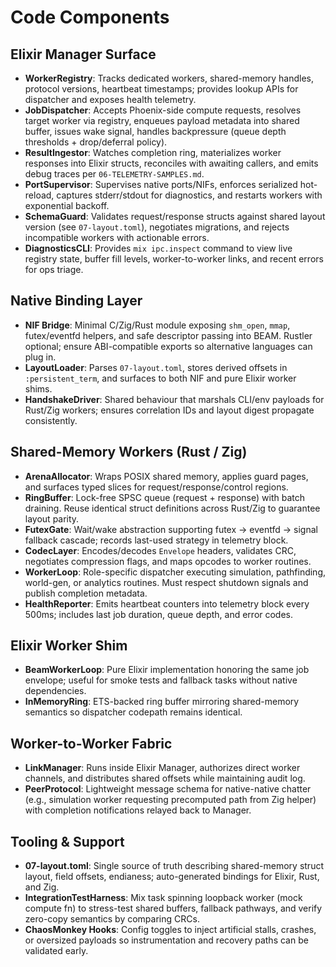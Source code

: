 # Code Components

## Elixir Manager Surface
- **WorkerRegistry**: Tracks dedicated workers, shared-memory handles, protocol versions, heartbeat timestamps; provides lookup APIs for dispatcher and exposes health telemetry.
- **JobDispatcher**: Accepts Phoenix-side compute requests, resolves target worker via registry, enqueues payload metadata into shared buffer, issues wake signal, handles backpressure (queue depth thresholds + drop/deferral policy).
- **ResultIngestor**: Watches completion ring, materializes worker responses into Elixir structs, reconciles with awaiting callers, and emits debug traces per `06-TELEMETRY-SAMPLES.md`.
- **PortSupervisor**: Supervises native ports/NIFs, enforces serialized hot-reload, captures stderr/stdout for diagnostics, and restarts workers with exponential backoff.
- **SchemaGuard**: Validates request/response structs against shared layout version (see `07-layout.toml`), negotiates migrations, and rejects incompatible workers with actionable errors.
- **DiagnosticsCLI**: Provides `mix ipc.inspect` command to view live registry state, buffer fill levels, worker-to-worker links, and recent errors for ops triage.

## Native Binding Layer
- **NIF Bridge**: Minimal C/Zig/Rust module exposing `shm_open`, `mmap`, futex/eventfd helpers, and safe descriptor passing into BEAM. Rustler optional; ensure ABI-compatible exports so alternative languages can plug in.
- **LayoutLoader**: Parses `07-layout.toml`, stores derived offsets in `:persistent_term`, and surfaces to both NIF and pure Elixir worker shims.
- **HandshakeDriver**: Shared behaviour that marshals CLI/env payloads for Rust/Zig workers; ensures correlation IDs and layout digest propagate consistently.

## Shared-Memory Workers (Rust / Zig)
- **ArenaAllocator**: Wraps POSIX shared memory, applies guard pages, and surfaces typed slices for request/response/control regions.
- **RingBuffer**: Lock-free SPSC queue (request + response) with batch draining. Reuse identical struct definitions across Rust/Zig to guarantee layout parity.
- **FutexGate**: Wait/wake abstraction supporting futex → eventfd → signal fallback cascade; records last-used strategy in telemetry block.
- **CodecLayer**: Encodes/decodes `Envelope` headers, validates CRC, negotiates compression flags, and maps opcodes to worker routines.
- **WorkerLoop**: Role-specific dispatcher executing simulation, pathfinding, world-gen, or analytics routines. Must respect shutdown signals and publish completion metadata.
- **HealthReporter**: Emits heartbeat counters into telemetry block every 500ms; includes last job duration, queue depth, and error codes.

## Elixir Worker Shim
- **BeamWorkerLoop**: Pure Elixir implementation honoring the same job envelope; useful for smoke tests and fallback tasks without native dependencies.
- **InMemoryRing**: ETS-backed ring buffer mirroring shared-memory semantics so dispatcher codepath remains identical.

## Worker-to-Worker Fabric
- **LinkManager**: Runs inside Elixir Manager, authorizes direct worker channels, and distributes shared offsets while maintaining audit log.
- **PeerProtocol**: Lightweight message schema for native-native chatter (e.g., simulation worker requesting precomputed path from Zig helper) with completion notifications relayed back to Manager.

## Tooling & Support
- **07-layout.toml**: Single source of truth describing shared-memory struct layout, field offsets, endianess; auto-generated bindings for Elixir, Rust, and Zig.
- **IntegrationTestHarness**: Mix task spinning loopback worker (mock compute fn) to stress-test shared buffers, fallback pathways, and verify zero-copy semantics by comparing CRCs.
- **ChaosMonkey Hooks**: Config toggles to inject artificial stalls, crashes, or oversized payloads so instrumentation and recovery paths can be validated early.
